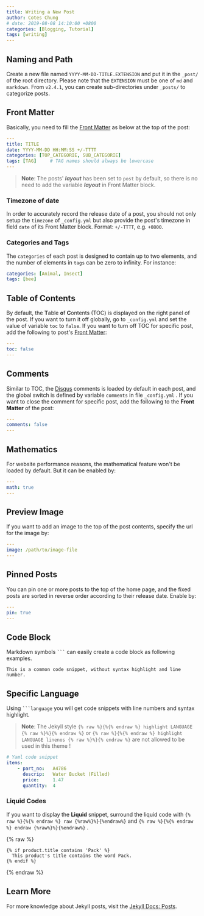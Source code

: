 ```yaml
---
title: Writing a New Post
author: Cotes Chung
# date: 2019-08-08 14:10:00 +0800
categories: [Blogging, Tutorial]
tags: [writing]
---
```


## Naming and Path

Create a new file named `YYYY-MM-DD-TITLE.EXTENSION` and put it in the `_post/` of the root directory. Please note that the `EXTENSION` must be one of `md` and `markdown`. From `v2.4.1`, you can create sub-directories under `_posts/` to categorize posts.

## Front Matter

Basically, you need to fill the [Front Matter](https://jekyllrb.com/docs/front-matter/) as below at the top of the post:

```yaml
---
title: TITLE
date: YYYY-MM-DD HH:MM:SS +/-TTTT
categories: [TOP_CATEGORIE, SUB_CATEGORIE]
tags: [TAG]     # TAG names should always be lowercase
---
```

> **Note**: The posts' ***layout*** has been set to `post` by default, so there is no need to add the variable ***layout*** in Front Matter block.

### Timezone of date

In order to accurately record the release date of a post, you should not only setup the `timezone` of `_config.yml` but also provide the post's timezone in field `date` of its Front Matter block. Format: `+/-TTTT`, e.g. `+0800`.

### Categories and Tags

The `categories` of each post is designed to contain up to two elements, and the number of elements in `tags` can be zero to infinity. For instance:

```yaml
categories: [Animal, Insect]
tags: [bee]
```

## Table of Contents

By default, the **T**able **o**f **C**ontents (TOC) is displayed on the right panel of the post. If you want to turn it off globally, go to `_config.yml` and set the value of variable `toc` to `false`. If you want to turn off TOC for specific post, add the following to post's [Front Matter](https://jekyllrb.com/docs/front-matter/):

```yaml
---
toc: false
---
```

## Comments

Similar to TOC, the [Disqus](https://disqus.com/) comments is loaded by default in each post, and the global switch is defined by variable `comments` in file `_config.yml` . If you want to close the comment for specific post, add the following to the **Front Matter** of the post:

```yaml
---
comments: false
---
```

## Mathematics

For website performance reasons, the mathematical feature won't be loaded by default. But it can be enabled by:

```yaml
---
math: true
---
```

## Preview Image

If you want to add an image to the top of the post contents, specify the url for the image by:

```yaml
---
image: /path/to/image-file
---
```

## Pinned Posts

You can pin one or more posts to the top of the home page, and the fixed posts are sorted in reverse order according to their release date. Enable by:

```yaml
---
pin: true
---
```

## Code Block

Markdown symbols <code class="highlighter-rouge">```</code> can easily create a code block as following examples.

```
This is a common code snippet, without syntax highlight and line number.
```

## Specific Language

Using <code class="highlighter-rouge">```language</code> you will get code snippets with line numbers and syntax highlight.

> **Note**: The Jekyll style `{% raw %}{%{% endraw %} highlight LANGUAGE {% raw %}%}{% endraw %}` or `{% raw %}{%{% endraw %} highlight LANGUAGE linenos {% raw %}%}{% endraw %}` are not allowed to be used in this theme !

```yaml
# Yaml code snippet
items:
    - part_no:   A4786
      descrip:   Water Bucket (Filled)
      price:     1.47
      quantity:  4
```

### Liquid Codes

If you want to display the **Liquid** snippet, surround the liquid code with `{% raw %}{%{% endraw %} raw {%raw%}%}{%endraw%}` and `{% raw %}{%{% endraw %} endraw {%raw%}%}{%endraw%}` .

{% raw %}
```liquid
{% if product.title contains 'Pack' %}
  This product's title contains the word Pack.
{% endif %}
```
{% endraw %}

## Learn More

For more knowledge about Jekyll posts, visit the [Jekyll Docs: Posts](https://jekyllrb.com/docs/posts/).
